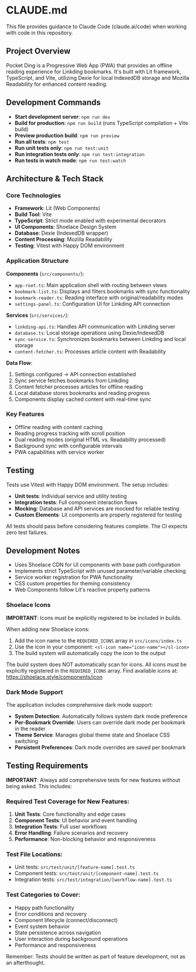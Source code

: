 # CLAUDE.md

This file provides guidance to Claude Code (claude.ai/code) when working with code in this repository.

## Project Overview

Pocket Ding is a Progressive Web App (PWA) that provides an offline reading experience for Linkding bookmarks. It's built with Lit framework, TypeScript, and Vite, utilizing Dexie for local IndexedDB storage and Mozilla Readability for enhanced content reading.

## Development Commands

- **Start development server**: `npm run dev`
- **Build for production**: `npm run build` (runs TypeScript compilation + Vite build)
- **Preview production build**: `npm run preview`
- **Run all tests**: `npm test`
- **Run unit tests only**: `npm run test:unit`
- **Run integration tests only**: `npm run test:integration`
- **Run tests in watch mode**: `npm run test:watch`

## Architecture & Tech Stack

### Core Technologies
- **Framework**: Lit (Web Components)
- **Build Tool**: Vite
- **TypeScript**: Strict mode enabled with experimental decorators
- **UI Components**: Shoelace Design System
- **Database**: Dexie (IndexedDB wrapper)
- **Content Processing**: Mozilla Readability
- **Testing**: Vitest with Happy DOM environment

### Application Structure

**Components** (`src/components/`):
- `app-root.ts`: Main application shell with routing between views
- `bookmark-list.ts`: Displays and filters bookmarks with sync functionality
- `bookmark-reader.ts`: Reading interface with original/readability modes
- `settings-panel.ts`: Configuration UI for Linkding API connection

**Services** (`src/services/`):
- `linkding-api.ts`: Handles API communication with Linkding server
- `database.ts`: Local storage operations using Dexie/IndexedDB
- `sync-service.ts`: Synchronizes bookmarks between Linkding and local storage
- `content-fetcher.ts`: Processes article content with Readability

**Data Flow**:
1. Settings configured → API connection established
2. Sync service fetches bookmarks from Linkding
3. Content fetcher processes articles for offline reading
4. Local database stores bookmarks and reading progress
5. Components display cached content with real-time sync

### Key Features
- Offline reading with content caching
- Reading progress tracking with scroll position
- Dual reading modes (original HTML vs. Readability processed)
- Background sync with configurable intervals
- PWA capabilities with service worker

## Testing

Tests use Vitest with Happy DOM environment. The setup includes:
- **Unit tests**: Individual service and utility testing
- **Integration tests**: Full component interaction flows
- **Mocking**: Database and API services are mocked for reliable testing
- **Custom Elements**: Lit components are properly registered for testing

All tests should pass before considering features complete. The CI expects zero test failures.

## Development Notes

- Uses Shoelace CDN for UI components with base path configuration
- Implements strict TypeScript with unused parameter/variable checking
- Service worker registration for PWA functionality
- CSS custom properties for theming consistency
- Web Components follow Lit's reactive property patterns

### Shoelace Icons

**IMPORTANT**: Icons must be explicitly registered to be included in builds.

When adding new Shoelace icons:
1. Add the icon name to the `REQUIRED_ICONS` array in `src/icons/index.ts`
2. Use the icon in your component: `<sl-icon name="icon-name"></sl-icon>`
3. The build system will automatically copy the icon to the output

The build system does NOT automatically scan for icons. All icons must be explicitly registered in the `REQUIRED_ICONS` array. Find available icons at: https://shoelace.style/components/icon

### Dark Mode Support

The application includes comprehensive dark mode support:
- **System Detection**: Automatically follows system dark mode preference
- **Per-Bookmark Override**: Users can override dark mode per bookmark in the reader
- **Theme Service**: Manages global theme state and Shoelace CSS switching
- **Persistent Preferences**: Dark mode overrides are saved per bookmark

## Testing Requirements

**IMPORTANT**: Always add comprehensive tests for new features without being asked. This includes:

### Required Test Coverage for New Features:
1. **Unit Tests**: Core functionality and edge cases
2. **Component Tests**: UI behavior and event handling  
3. **Integration Tests**: Full user workflows
4. **Error Handling**: Failure scenarios and recovery
5. **Performance**: Non-blocking behavior and responsiveness

### Test File Locations:
- Unit tests: `src/test/unit/[feature-name].test.ts`
- Component tests: `src/test/unit/[component-name].test.ts` 
- Integration tests: `src/test/integration/[workflow-name].test.ts`

### Test Categories to Cover:
- Happy path functionality
- Error conditions and recovery
- Component lifecycle (connect/disconnect)
- Event system behavior
- State persistence across navigation
- User interaction during background operations
- Performance and responsiveness

Remember: Tests should be written as part of feature development, not as an afterthought.